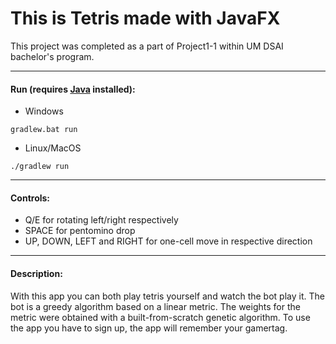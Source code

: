 # This is Tetris made with JavaFX
This project was completed as a part of Project1-1 within UM DSAI bachelor's program.

---

#### Run (requires [Java](https://www.oracle.com/java/technologies/downloads/#jdk18-linux) installed):
- Windows
```console   
gradlew.bat run
```   

- Linux/MacOS
```console   
./gradlew run
```   

---

#### Controls:
- Q/E for rotating left/right respectively <br/>
- SPACE for pentomino drop <br/>
- UP, DOWN, LEFT and RIGHT for one-cell move in respective direction <br/>

--- 

#### Description:

With this app you can both play tetris yourself and watch the bot play it. The bot is a greedy algorithm based on a linear metric. The weights for the metric were obtained with a built-from-scratch genetic algorithm. To use the app you have to sign up, the app will remember your gamertag.
